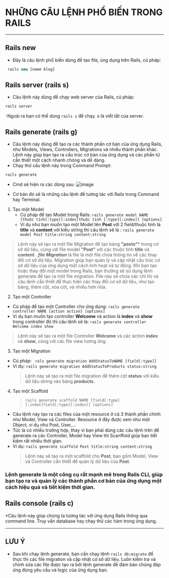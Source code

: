 # NHỮNG CÂU LỆNH PHỔ BIẾN TRONG RAILS
***
## Rails new
  - Đây là câu lệnh phổ biến dùng để tạo file, úng dụng trên Rails, cú pháp:
  ``` php
   rails new [name blog]
  ```
  ## Rails server (rails s)
   - Câu lệnh này dùng để chạy web server của Rails, cú pháp:
  ``` php
  rails server
  ```
  -Ngoài ra bạn có thể dùng ``` rails s ``` để chạy. s là viết tắt của server.
  ## Rails generate (rails g)
   - Câu lệnh này dùng để tạo ra các thành phần cơ bản của ứng dụng Rails, như Models, Views, Controllers, Migrations và nhiều thành phần khác. Lệnh này giúp bạn tạo ra cấu trúc cơ bản của ứng dụng và các phần tử cần thiết một cách nhanh chóng và dễ dàng.
   - Chạy thử câu lệnh này trong Command Prompt:
  ``` php
  rails generate
  ```
  - Cmd sẽ hiện ra các dòng sau: 
  ![image](https://github.com/LuongHuuPhuc/Ruby-projects/assets/156191563/83449b0c-368b-437c-a4d8-ca315499f833)

 - Cơ bản đó sẽ là những câu lệnh để tương tác với Rails trong Command hay Terminal.
1. Tạo một Model
   * Cú pháp để tạo Model trong Rails:
   ``` rails generate model NAME [thuộc tính[:type][:index]thuộc tính [:type][:index]] [options] ```
   * Ví dụ như bạn muốn tạo một Model tên **Post** với 2 field/thuộc tính là **title** và **content** với kiểu string thì câu lệnh sẽ là :
     ``` rails generate model Post title:string content:string ```
> Lệnh này sẽ tạo ra một file Migration để tạo bảng **"posts"*** trong cơ sở dữ liệu, cùng với file model **"Post"** với các thuộc tính **title** và **content** .
> ***file Migration*** là file là một file chứa thông tin về các thay đổi cơ sở dữ liệu. Migration giúp bạn quản lý và cập nhật cấu trúc cơ sở dữ liệu của ứng dụng một cách linh hoạt và tự động. Khi bạn tạo hoặc thay đổi một model trong Rails, bạn thường sẽ sử dụng lệnh generate để tạo ra một file migration. File này sẽ chứa các chỉ thị và câu lệnh cần thiết để thực hiện các thay đổi cơ sở dữ liệu, như tạo bảng, thêm cột, xóa cột, và nhiều hơn nữa.
2. Tạo một Controller
  * Cú pháp để tạo một Controller cho ứng dụng:
    ``` rails generate controller NAME [action action] [options] ```
  * Ví dụ bạn muốn tạo controller **Welcome** và action là **index** và **show** trong controller đó thì câu lệnh sẽ là:
    ```rails generate controller Welcome index show ```
   > Lệnh này sẽ tạo ra một file Controller **Welcome** và các action **index** và **show**, cùng với các file view tương ứng.
3. Tạo một Migration
  * Cú pháp: `` rals generate migration AddStatusToNAME [field[:type]]``
  * Ví dụ:  ```rails generate migration AddStatusToProducts status:string ```
    > Lệnh này sẽ tạo ra một file migration để thêm cột **status** với kiểu dữ liệu string vào bảng **products**.
4. Tạo một Scaffold
    > ``` rails generate scaffold NAME [field[:type][:index]field[:type][:index]] [options] ```
* Câu lệnh này tạo ra các files của một resource ở cả 3 thành phần chính như Model, View và Controller. Resource ở đây được xem như một Object, ví dụ như Post, User,...
* Tức là có nhiều trường hợp, thay vì bạn phải dùng các câu lệnh trên để generate ra các Controller, Model hay View thì Scanffold giúp bạn tiết kiệm rất nhiều thời gian.
* Ví dụ: ``` rails generate scaffold Post title:string content:string ```
  > Lệnh này sẽ tạo ra một scaffold cho **Post**, bao gồm Model, View và Controller cần thiết để quản lý dữ liệu của **Post**.

### Lệnh generate là một công cụ rất mạnh mẽ trong Rails CLI, giúp bạn tạo ra và quản lý các thành phần cơ bản của ứng dụng một cách hiệu quả và tiết kiệm thời gian.

## Rails console (rails c)
*Câu lệnh này giúp chúng ta tương tác với ứng dụng Rails thông qua command line. Truy vấn database hay chạy thử các hàm trong ứng dụng.
 ***
## LƯU Ý 
* Sau khi chạy lệnh generate, bạn cần chạy lệnh `rails db:migrate` để thực thi các file migration và cập nhật cơ sở dữ liệu.
 Luôn kiểm tra và chỉnh sửa các file được tạo ra bởi lệnh generate để đảm bảo chúng đáp ứng đúng yêu cầu và logic của ứng dụng bạn.



